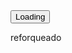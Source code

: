 <html>
  <head>
    <script type="text/javascript" src="https://www.gstatic.com/cv/js/sender/v1/cast_sender.js"></script>
  </head>
  <body>
    <button class="button">Loading</button>
  </body>


reforqueado
</html>
